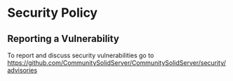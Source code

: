 # Security Policy

## Reporting a Vulnerability

To report and discuss security vulnerabilities go to https://github.com/CommunitySolidServer/CommunitySolidServer/security/advisories
